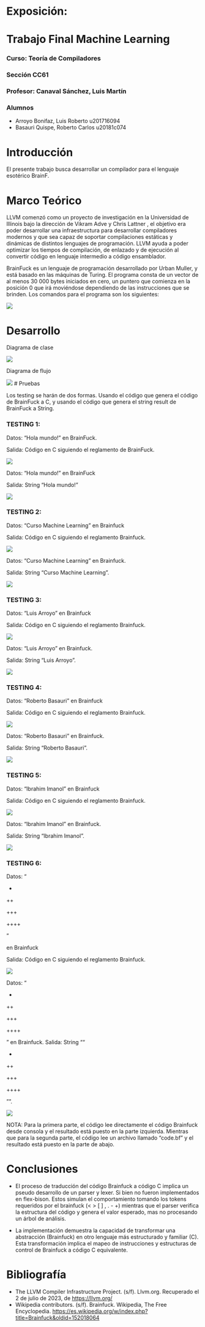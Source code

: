 # Exposición: 
# Trabajo Final Machine Learning
### Curso: Teoría de Compiladores
### Sección CC61
### Profesor: Canaval Sánchez, Luis Martín
### Alumnos
- Arroyo Bonifaz, Luis Roberto u201716094
- Basauri Quispe, Roberto Carlos u20181c074

# Introducción

El presente trabajo busca desarrollar un compilador para el lenguaje esotérico BrainF.

# Marco Teórico

LLVM comenzó como un proyecto de investigación en la Universidad de Illinois bajo la dirección de Vikram Adve y Chris Lattner , el objetivo era poder desarrollar una infraestructura para desarrollar compiladores modernos y que sea capaz de soportar compilaciones estáticas y dinámicas de distintos lenguajes de programación. LLVM ayuda a poder optimizar los tiempos de compilación, de enlazado y de ejecución al convertir código en lenguaje intermedio a código ensamblador.

BrainFuck es un lenguaje de programación desarrollado por Urban Muller, y está basado en las máquinas de Turing. El programa consta de un vector de al menos 30 000 bytes iniciados en cero, un puntero que comienza en la posición 0 que irá moviéndose dependiendo de las instrucciones que se brinden. Los comandos para el programa son los siguientes:

<img src="./assets/Commands.png"/>

# Desarrollo

Diagrama de clase

<img src="./assets/DiagramaClase.png"/>

Diagrama de flujo

<img src="./assets/Diagramaflujo.jpg"/>
# Pruebas

Los testing se harán de dos formas. Usando el código que genera el código de BrainFuck a C, y usando el código que genera el string result de BrainFuck a String.

### TESTING 1:

Datos: “Hola mundo!” en BrainFuck.

Salida: Código en C siguiendo el reglamento de BrainFuck.

<img src="./assets/Prueba1-Code.png"/>

Datos: “Hola mundo!” en BrainFuck

Salida:  String “Hola mundo!”

<img src="./assets/Prueba1-Result.png"/>

### TESTING 2:

Datos: “Curso Machine Learning” en Brainfuck

Salida: Código en C siguiendo el reglamento Brainfuck.


<img src="./assets/Prueba2-Code.png"/>

Datos: “Curso Machine Learning” en Brainfuck.

Salida: String “Curso Machine Learning”.

<img src="./assets/Prueba2-Result.png"/>

### TESTING 3:

Datos: “Luis Arroyo” en Brainfuck

Salida: Código en C siguiendo el reglamento Brainfuck.

<img src="./assets/Prueba3-Code.png"/>

Datos: “Luis Arroyo” en Brainfuck.

Salida: String “Luis Arroyo”.

<img src="./assets/Prueba3-Result.png"/>

### TESTING 4:

Datos: “Roberto Basauri” en Brainfuck

Salida: Código en C siguiendo el reglamento Brainfuck.

<img src="./assets/Prueba4-Code.png"/>

Datos: “Roberto Basauri” en Brainfuck.

Salida: String “Roberto Basauri”.

<img src="./assets/Prueba4-Result.png"/>

### TESTING 5:

Datos: “Ibrahim Imanol” en Brainfuck

Salida: Código en C siguiendo el reglamento Brainfuck.

<img src="./assets/Prueba5-Code.png"/>

Datos: “Ibrahim Imanol” en Brainfuck.

Salida: String “Ibrahim Imanol”.

<img src="./assets/Prueba5-Result.png"/>

### TESTING 6:

Datos: “

+

++

+++

++++

” 

en Brainfuck

Salida: Código en C siguiendo el reglamento Brainfuck.


<img src="./assets/Prueba6-Code.png"/>

Datos: “

+

++

+++

++++

” 
en Brainfuck.
Salida: String ““

+

++

+++

++++

””.


<img src="./assets/Prueba6-Result.png"/>

NOTA: Para la primera parte, el código lee directamente el código Brainfuck desde consola y el resultado está puesto en la parte izquierda. Mientras que para la segunda parte, el código lee un archivo llamado “code.bf” y el resultado está puesto en la parte de abajo.

# Conclusiones

- El proceso de traducción del código Brainfuck a código C implica un pseudo desarrollo de un parser y lexer. Si bien no fueron implementados en flex-bison. Estos simulan el comportamiento tomando los tokens requeridos por el brainfuck (< > [ ] , . - +) mientras que el parser verifica la estructura del código y genera el valor esperado, mas no procesando un árbol de análisis. 

- La implementación demuestra la capacidad de transformar una abstracción (Brainfuck) en otro lenguaje más estructurado y familiar (C). Esta transformación implica el mapeo de instrucciones y estructuras de control de Brainfuck a código C equivalente.


# Bibliografía

- The LLVM Compiler Infrastructure Project. (s/f). Llvm.org. Recuperado el 2 de julio de 2023, de https://llvm.org/
- Wikipedia contributors. (s/f). Brainfuck. Wikipedia, The Free Encyclopedia. https://es.wikipedia.org/w/index.php?title=Brainfuck&oldid=152018064
